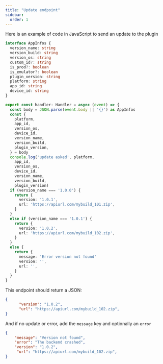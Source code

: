```yaml
---
title: "Update endpoint"
sidebar:
  order: 1
---
```


Here is an example of code in JavaScript to send an update to the plugin

```typescript
interface AppInfos {
  version_name: string
  version_build: string
  version_os: string
  custom_id?: string
  is_prod?: boolean
  is_emulator?: boolean
  plugin_version: string
  platform: string
  app_id: string
  device_id: string
}

export const handler: Handler = async (event) => {
  const body = JSON.parse(event.body || '{}') as AppInfos
  const {
    platform,
    app_id,
    version_os,
    device_id,
    version_name,
    version_build,
    plugin_version,
  } = body
  console.log('update asked', platform,
    app_id,
    version_os,
    device_id,
    version_name,
    version_build,
    plugin_version)
  if (version_name === '1.0.0') {
    return {
      version: '1.0.1',
      url: 'https://apiurl.com/mybuild_101.zip',
    }
  }
  else if (version_name === '1.0.1') {
    return {
      version: '1.0.2',
      url: 'https://apiurl.com/mybuild_102.zip',
    }
  }
  else {
    return {
      message: 'Error version not found'
      version: '',
      url: '',
    }
  }
}
```

This endpoint should return a JSON:

```json
{
      "version": "1.0.2",
      "url": "https://apiurl.com/mybuild_102.zip",
}
```

And if no update or error, add the `message` key and optionally an `error`

```json
{
    "message": "Version not found",
    "error": "The backend crashed",
    "version": "1.0.2",
     "url": "https://apiurl.com/mybuild_102.zip",
}
```
